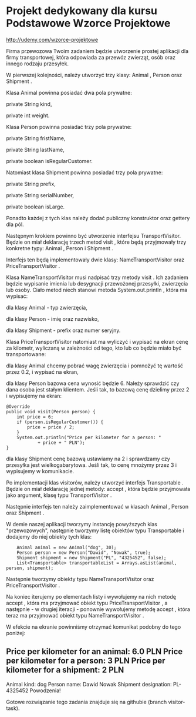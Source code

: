 # Projekt dedykowany dla kursu Podstawowe Wzorce Projektowe

http://udemy.com/wzorce-projektowe

Firma przewozowa
Twoim zadaniem będzie utworzenie prostej aplikacji dla firmy transportowej, która odpowiada za przewóz zwierząt, osób oraz innego rodzaju przesyłek.

W pierwszej kolejności, należy utworzyć trzy klasy: Animal , Person  oraz Shipment .

Klasa Animal  powinna posiadać dwa pola prywatne:

private String kind,

private int weight.

Klasa Person  powinna posiadać trzy pola prywatne:

 private String fristName,

 private String lastName,

 private boolean isRegularCustomer.

Natomiast klasa Shipment  powinna posiadać trzy pola prywatne:

 private String prefix,

 private String serialNumber,

 private boolean isLarge.

Ponadto każdej z tych klas należy dodać publiczny konstruktor oraz gettery dla pól.

Następnym krokiem powinno być utworzenie interfejsu TransportVisitor. Będzie on miał deklarację trzech metod visit , które będą przyjmowały trzy konkretne typy: Animal , Person  i Shipment .

Interfejs ten będą implementowały dwie klasy: NameTransportVisitor  oraz PriceTransportVisitor .

Klasa NameTransportVisitor  musi nadpisać trzy metody visit . Ich zadaniem będzie wypisanie imienia lub desygnacji przewożonej przesyłki, zwierzęcia lub osoby. Ciało metod niech stanowi metoda System.out.println , która ma wypisać:

dla klasy Animal - typ zwierzęcia,

dla klasy Person - imię oraz nazwisko,

dla klasy Shipment  - prefix oraz numer seryjny.

Klasa PriceTransportVisitor  natomiast ma wyliczyć i wypisać na ekran cenę za kilometr, wyliczaną w zależności od tego, kto lub co będzie miało być transportowane:

dla klasy Animal  chcemy pobrać wagę zwierzęcia i pomnożyć tę wartość przez 0.2, i wypisać na ekran,

dla klasy Person  bazowa cena wynosić będzie 6. Należy sprawdzić czy dana osoba jest stałym klientem. Jeśli tak, to bazową cenę dzielimy przez 2 i wypisujemy na ekran:

    @Override
    public void visit(Person person) {
        int price = 6;
        if (person.isRegularCustomer()) {
            price = price / 2;
        }
        System.out.println("Price per kilometer for a person: "
                + price + " PLN");
    }
dla klasy Shipment  cenę bazową ustawiamy na 2 i sprawdzamy czy przesyłka jest wielkogabarytowa. Jeśli tak, to cenę mnożymy przez 3 i wypisujemy w komunikacie.

Po implementacji klas visitorów, należy utworzyć interfejs Transportable . Będzie on miał deklarację jednej metody: accept , która będzie przyjmowała jako argument, klasę typu TransportVisitor .

Następnie interfejs ten należy zaimplementować w klasach Animal , Person  oraz Shipment .

W demie naszej aplikacji tworzymy instancję powyższych klas "przewozowych", następnie tworzymy listę obiektów typu Transportable  i dodajemy do niej obiekty tych klas:

        Animal animal = new Animal("dog", 30);
        Person person = new Person("Dawid", "Nowak", true);
        Shipment shipment = new Shipment("PL", "4325452", false);
        List<Transportable> transportableList = Arrays.asList(animal, person, shipment);
Następnie tworzymy obiekty typu NameTransportVisitor  oraz PriceTransportVisitor .

Na koniec iterujemy po elementach listy i wywołujemy na nich metodę accept , która ma przyjmować obiekt typu PriceTransportVisitor , a następnie - w drugiej iteracji - ponownie wywołujemy metodę accept , która teraz ma przyjmować obiekt typu NameTransportVisitor .

W efekcie na ekranie powinniśmy otrzymać komunikat podobny do tego poniżej:

Price per kilometer for an animal: 6.0 PLN
Price per kilometer for a person: 3 PLN
Price per kilometer for a shipment: 2 PLN
----------------------
Animal kind: dog
Person name: Dawid Nowak
Shipment designation: PL-4325452
Powodzenia!

Gotowe rozwiązanie tego zadania znajduje się na githubie (branch visitor-task).
